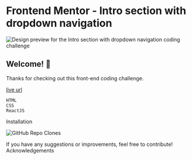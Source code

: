 # Frontend Mentor - Intro section with dropdown navigation

![Design preview for the Intro section with dropdown navigation coding challenge](./design/desktop-preview.jpg)

## Welcome! 👋

Thanks for checking out this front-end coding challenge.

[live url](https://prabhu7x.github.io/intro-section-with-drop-down-navigation/)

    HTML
    CSS
    ReactJS

Installation

![GitHub Repo Clones](https://tokei.sh/badge/github/prabhu7x/https://github.com/prabhu7x/intro-section-with-drop-down-navigation.git)


If you have any suggestions or improvements, feel free to contribute!
Acknowledgements

